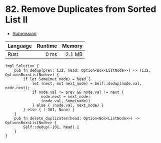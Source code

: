 # 82. Remove Duplicates from Sorted List II
- [Submission](https://leetcode.com/submissions/detail/1271362516/)

| Language | Runtime | Memory |
| :-       |       -:|      -:|
| Rust | 0 ms | 2.1 MB |
```
impl Solution {
    pub fn dedup(prev: i32, head: Option<Box<ListNode>>) -> (i32, Option<Box<ListNode>>) {
        if let Some(mut node) = head {
            let (next, mut next_node) = Self::dedup(node.val, node.next);
            if node.val != prev && node.val != next { 
                node.next = next_node;
                (node.val, Some(node))
            } else { (node.val, next_node) }
        } else { (-101, None) }
    }
    pub fn delete_duplicates(head: Option<Box<ListNode>>) -> Option<Box<ListNode>> {
        Self::dedup(-101, head).1
    }
}
```

